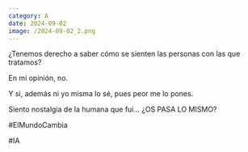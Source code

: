 ```yaml
--- 
category: A 
date: 2024-09-02 
image: /2024-09-02_2.png 
--- 
```


¿Tenemos derecho a saber cómo se sienten las personas con las que tratamos?

En mi opinión, no.

Y si, además ni yo misma lo sé, pues peor me lo pones. 

Siento nostalgia de la humana que fui... ¿OS PASA LO MISMO?

#ElMundoCambia

#IA